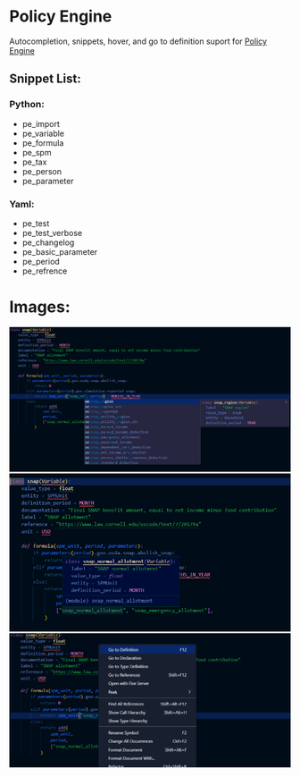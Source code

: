 # Policy Engine

Autocompletion, snippets, hover, and go to definition suport for [Policy Engine](https://github.com/PolicyEngine)

## Snippet List:

### Python:

-   pe_import
-   pe_variable
-   pe_formula
-   pe_spm
-   pe_tax
-   pe_person
-   pe_parameter

### Yaml:

-   pe_test
-   pe_test_verbose
-   pe_changelog
-   pe_basic_parameter
-   pe_period
-   pe_refrence

# Images:

![Autocompletion image](./docs/images/completion.png)
![Hover image](./docs/images/hover.png)
![Definition image](./docs/images/definition.png)
